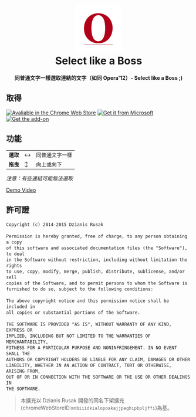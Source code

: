 <h1 align="center"><img src="icons/O128.png" height="128"><br>Select like a Boss</span></h1>

<p align="center"><strong>同普通文字一樣選取連結的文字（如同 Opera'12）- Select like a Boss ;)</strong></p>

## 取得

[![Avaliable in the Chrome Web Store](https://storage.googleapis.com/chrome-gcs-uploader.appspot.com/image/WlD8wC6g8khYWPJUsQceQkhXSlv1/UV4C4ybeBTsZt43U4xis.png)](https://chrome.google.com/webstore/detail/mbnnmpmcijodolgeejegcijdamonganh)
[<img src='https://developer.microsoft.com/en-us/microsoft-store/badges/images/English_get-it-from-MS.png' alt='Get it from Microsoft' style='height: 58px;'/>](https://microsoftedge.microsoft.com/addons/detail/gapbnbmenclgbgngpidomkamcmgmpopm)
[<img src='https://ffp4g1ylyit3jdyti1hqcvtb-wpengine.netdna-ssl.com/addons/files/2015/11/get-the-addon.png' alt='Get the add-on' style='height: 59px;'/>](https://addons.mozilla.org/firefox/addon/select-like-a-boss/)

## 功能

<table>
    <tr>
        <td><b>選取</b></td>
        <td>↔</td>
        <td>同普通文字一樣</td>
    </tr>
    <tr>
        <td><b>拖曳</b></td>
        <td>↕</td>
        <td>向上或向下</td>
    </tr>
</table>

*注意：有些連結可能無法選取*

[Demo Video](https://www.youtube.com/watch?v=yuIxgUed_UA)

## 許可證
```
Copyright (c) 2014-2015 Dzianis Rusak

Permission is hereby granted, free of charge, to any person obtaining a copy
of this software and associated documentation files (the "Software"), to deal
in the Software without restriction, including without limitation the rights
to use, copy, modify, merge, publish, distribute, sublicense, and/or sell
copies of the Software, and to permit persons to whom the Software is
furnished to do so, subject to the following conditions:

The above copyright notice and this permission notice shall be included in
all copies or substantial portions of the Software.

THE SOFTWARE IS PROVIDED "AS IS", WITHOUT WARRANTY OF ANY KIND, EXPRESS OR
IMPLIED, INCLUDING BUT NOT LIMITED TO THE WARRANTIES OF MERCHANTABILITY,
FITNESS FOR A PARTICULAR PURPOSE AND NONINFRINGEMENT. IN NO EVENT SHALL THE
AUTHORS OR COPYRIGHT HOLDERS BE LIABLE FOR ANY CLAIM, DAMAGES OR OTHER
LIABILITY, WHETHER IN AN ACTION OF CONTRACT, TORT OR OTHERWISE, ARISING FROM,
OUT OF OR IN CONNECTION WITH THE SOFTWARE OR THE USE OR OTHER DEALINGS IN
THE SOFTWARE.
```
> 本擴充以 Dzianis Rusak 開發的同名下架擴充(chromeWebStoreID:```mnbiiidkialopoakajjpeghipbpljffi```)為基。